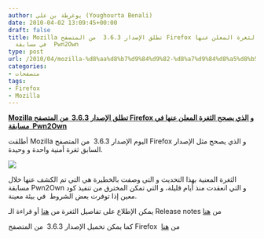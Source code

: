 ```yaml
---
author: يوغرطة بن علي (Youghourta Benali)
date: 2010-04-02 13:09:45+00:00
draft: false
title: Mozilla تطلق الإصدار 3.6.3  من المتصفح Firefox و الذي يصحح الثغرة المعلن عنها
  في مسابقة  Pwn2Own
type: post
url: /2010/04/mozilla-%d8%aa%d8%b7%d9%84%d9%82-%d8%a7%d9%84%d8%a5%d8%b5%d8%af%d8%a7%d8%b1-3-6-3-%d9%85%d9%86-%d8%a7%d9%84%d9%85%d8%aa%d8%b5%d9%81%d8%ad-firefox-%d9%88-%d8%a7%d9%84%d8%b0%d9%8a-%d9%8a%d8%b5%d8%ad/
categories:
- متصفحات
tags:
- Firefox
- Mozilla
---
```


[**Mozilla تطلق الإصدار 3.6.3  من المتصفح Firefox و الذي يصحح الثغرة المعلن عنها في مسابقة  Pwn2Own**](https://www.it-scoop.com/2010/04/mozilla-%d8%aa%d8%b7%d9%84%d9%82-%d8%a7%d9%84%d8%a5%d8%b5%d8%af%d8%a7%d8%b1-3-6-3-%d9%85%d9%86-%d8%a7%d9%84%d9%85%d8%aa%d8%b5%d9%81%d8%ad-firefox-%d9%88-%d8%a7%d9%84%d8%b0%d9%8a-%d9%8a%d8%b5%d8%ad/)


أطلقت Mozilla اليوم الإصدار 3.6.3  من المتصفح Firefox و الذي يصحح مثل الإصدار السابق ثغرة أمنية واحدة و وحيدة.

[![](https://www.it-scoop.com/wp-content/uploads/2010/03/mozilla-firefox.jpg)
](https://www.it-scoop.com/2010/04/mozilla-%d8%aa%d8%b7%d9%84%d9%82-%d8%a7%d9%84%d8%a5%d8%b5%d8%af%d8%a7%d8%b1-3-6-3-%d9%85%d9%86-%d8%a7%d9%84%d9%85%d8%aa%d8%b5%d9%81%d8%ad-firefox-%d9%88-%d8%a7%d9%84%d8%b0%d9%8a-%d9%8a%d8%b5%d8%ad/)

الثغرة المعنية بهذا التحديث و التي وصفت بالخطيرة هي التي تم الكشف عنها خلال مسابقة Pwn2Own و التي انعقدت منذ أيام قليلة، و التي تمكن المخترق من تنفيذ كود معين إذا توفرت بعض الشروط  في بيئة معينة.

يمكن الإطلاع على تفاصيل الثغرة من [هنا](http://www.mozilla.org/security/announce/2010/mfsa2010-25.html)
أو قراءة الـ Release notes من [هنا](http://www.mozilla-europe.org/fr/firefox/3.6.3/releasenotes/)

كما يمكن تحميل الإصدار 3.6.3  من المتصفح Firefox  من [هنا](http://www.mozilla.com/en-US/firefox/all.html)
